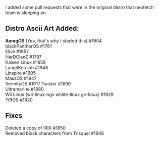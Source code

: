 I added some pull requests that were in the original distro that neofetch team is sleeping on. 

## Distro Ascii Art Added: 

**AmogOS**  (Yes, that's why I started this) #1904  
blackPantherOS #1761  
Elive #1957  
HarDClanZ #1797  
Kaisen Linux #1958  
LangitKetujuh #1948  
Linspire #1905  
MassOS #1947  
SerinityOS #1917
Twister #1890  
Ultramarine #1880  
Wii Linux (wii-linux-ngx whiite-linux gc-linux) #1929  
YiffOS #1920  

## Fixes
Deleted a copy of IRIX #1850  
Removed block characters from Trisquel #1946  
